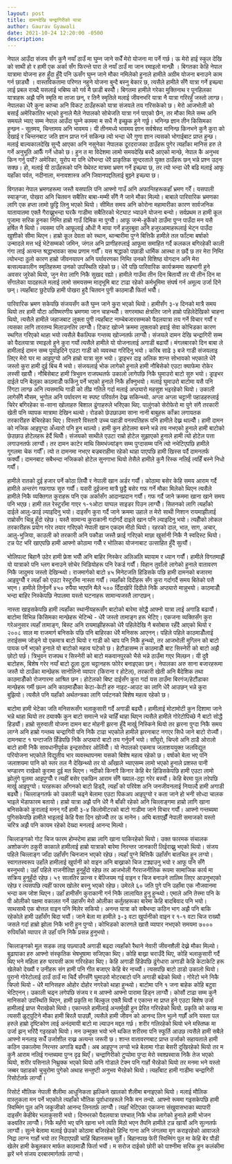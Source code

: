 ```yaml
---
layout: post
title: दामनदेखि चन्द्रागिरीको यात्रा 
author: Gaurav Gyawali
date: 2021-10-24 12:20:00 -0500
description: 
---
```


नेपाल आउँदा संजय सँग कुनै नयाँ ठाउँ मा घुम्न जाने सधैँ मेरो योजना मा पर्ने गर्छ। ऊ मेरो हाई स्कुल देखि को साथी हो र हामी एक अर्का सँग फिरन्ते पारा ले नयाँ ठाउँ मा जान रमाइलो मान्छौँ ।  बिगतका  केहि नेपाल यात्रामा योजना हरु हुँदा  हुँदै  पनि ऊसँग घुम्न जाने मौका नमिलेको हुनाले हामीले अग्रीम  योजना बनाउने काम गर्न छाड्यौँ । वास्तविकतामा परिणत नहुने योजना बुन्दै बस्नु बेकार छ, त्यसैले हामीले सँगै यात्रा गर्ने इच्छ्या लाई प्रबल राख्दै यसलाई भबिष्य को गर्व मै छाडी बस्यौँ।  बिगतमा हामीले गरेका मुक्तिनाथ र पूनहिलका  यात्राहरू अझै  पनि स्मृति मा ताजा छन्, र तिनै स्मृतिले मलाई जीवनभरि यात्रा नै यात्रा गरिरहुँ जस्तो लाग्छ।  नेपालका  धेरै कुना काप्चा अनि विकट ठाउँहरूको यात्रा संजयले तय गरिसकेको छ।  मेरो आजभोली को बसाईं अमेरिकातिर भएको हुनाले मैले नेपालको सोचेजति यात्रा गर्न पाएको छैन, तर मौका मिले सम्म अनि समयले भ्याए सम्म नेपाल आउँदा घुम्ने काममा म सधैं नै इच्छुक हुने गर्छु।  भनिन्छ ज्ञान तीन किसिमका हुन्छन - सूतमय, चिन्तामय  अनि भावमय। यी तीनमध्ये भावमय ज्ञान सर्वश्रेस्ठ मानिन्छ किनभने कुनै कुरा को देखाई र चिन्तनबाट जति ज्ञान प्राप्त गर्न सकिन्छ त्यो भन्दा धेरै गुणा ज्ञान त्यसको भोगाईबाट प्राप्त हुन्छ। मलाई बाल्यकालदेखि सुन्दै आएका अनि नसुनेका नेपालक दूरदराजका ठाउँहरू पुगेर त्यहाँका मानिस हरु ले गर्ने अनुभूति आफैँ गर्ने धोको छ।  हुन त मा विदेशमा लामो समयदेखि  बस्दै आएको मान्छे, नेपाल कै अनुभव किन गर्नु पर्यो? अमेरिका, युरोप मा पनि धेरैभन्दा धेरै प्राकृतिक सुन्दरताले युक्त ठाउँहरू छन् भन्ने प्रश्न उठ्न सक्छ।  हो, मलाई यी ठाउँहरूको पनि येथेस्ट मात्रमा भ्रमण गर्ने इच्छ्या छ, तर त्यो भन्दा धेरै बढि मलाई आफू यहाँका पर्वत, नदीनाला, मनावशास्त्र अनि जिवानपद्दतिलाई बुझ्ने इच्छ्या छ।  

विगतका नेपाल भ्रमणहरूमा जस्तै यसपालि पनि आफ्नो गाउँ अनि अफान्तिहरूकहाँ भ्रमण गरेँ। यसपाली स्याङ्ग्जा, पोखरा अनि चितवन सबैतिर बाबा-मम्मी सँगै नै जाने मौका मिल्यो। बाबाले पारिवारिक भ्रमणका लागि एक हप्ता लामो छुट्टि लिनु भएको थियो। सीमित समय अनि कोरोना महामारीका कारण सार्वजनिक यातायातमा एक्लै गैराख्नुभन्दा घरकै गाडीमा सबैतिरको भेटघाट भ्याउने योजना बन्यो। सर्वप्रथम त हामी कूल पूजामा सरिक हुनका निम्ति हाम्रो गाउँ दिमिक मा पुग्यौँ। आफू जन्मे-हुर्केको  ठाउँमा पुग्न पाउँदा मन यसै हर्षित नै थियो।  त्यसमा पनि आफूलाई औधी नै माया गर्ने हजुरबुवा अनि हजुरआमाहरूलाई भेट्न पाउँदा खुशीको सीमा थिएन।  हाम्रो कूल देवता को स्थान, थान्बारीमा पुग्ने बित्तिकै हामीले तल फाँटमा बर्षाको उन्मादले मत्त भई भेटेसम्मको जमिन, जंगल अनि प्राणीहरुलाई आफूमा समाहित गर्दै कलकल बगिरहेकी काली गंगा लाई अत्यन्त श्रद्धाभावका साथ प्रणाम गर्यौँ। यस श्रद्धाको पछाडी धार्मिक आस्था त छदैं छ तर मेरा निम्ति त्योभन्दा ठुलो कारण  हाम्रो जीवनयापन अनि पर्यावरणका निम्ति उनको विशिष्ठ योगदान अनि मेरा बत्सल्यकालीन स्मृतिहरूमा उनको उपस्थिति रहेको छ।  धेरै पछि पारिवारिक कार्यक्रममा सहभागी हुने अवसर जुरेको थियो, जुन मेरा लागि निकै सुखद रह्यो। हामीले  गाउँमा तीन दिन बितायौं तर यी तीन दिन मा सँगालेका यादहरूले मलाई लामो समयसम्म मातृभूमि बाट टाढा रहेको कर्मभूमिमा संघर्ष गर्न अमूल्य उर्जा दिने छन्। त्यहाँबाट छुटेपछि हामी पोखरा हुदै चितवन पुगी काठमाडौँ फिर्ता भयौँ। 

पारिवारिक भ्रमण सकेपछि संजयसँग कतै घुम्न जाने कुरा भएको थियो। हामीसँग ३-४ दिनको मात्रै समय थियो तर हामी यौटा अविष्मरणीय भ्रमणमा जान चाहन्थ्यौँ। सगरमाथा क्षेत्रतिर जाने हाम्रो पहिलेदेखिको चाहना थियो, त्यसैले हामीले जहाजबाट लुक्ला पुगी त्यहाँबाट नाम्चेबजारसम्मको पैदलयात्रा तय गर्ने विचार गर्यौं र त्यसका लागि तारतम्य मिलाउनतिर लाग्यौँ। टिकट खोज्ने क्रममा लुक्लाको हवाई सेवा कोभिडका कारण स्थगित गरिएको थाहा भयो त्यसैले  बैकल्पिक गन्तव्य खोज्नतर्फ लाग्यौँ। संजयले दामन देखि चन्द्रागिरी सम्म को पैदलयात्रा रमाइलो हुने कुरा गर्यो त्यसैले हामीले यो योजनालाई अगाडी बढायौं। मंगलबारको दिन बाबा ले हामीलाई दामन सम्म पुर्याइदिने एउटा गाडी को व्यवस्था गरिदिनु भयो।  करिब साढे ३ बजे गाडी संजयलाइ लिएर मेरो घर मा आइपुग्यो अनि हाम्रो यात्रा सुरु भयो। ड्राइभर दाइ अलिक शान्त सोभावको भएकाले धेरै जस्तो कुरा हामी दुई बिच मै भयो।  संजयलाई भोक लागेको हुनाले हामी नौबिसेको एउटा क्याफेमा रोकेर लस्सी खायौँ।  नौबिसेबाट हामी त्रिभुवन राजपथतर्फ उकालो लागेपछि निकै घुमाउरो बाटो सुरु भयो। ड्राइभर दाईले  पनि बेलुका काठमाडौँ फर्किनु पर्ने भएको हुनाले निकै हाँक्नुभयो। मलाई घुमाउरो बाटोमा यसै पनि रिंगटा लाग्छ अनि त्यसमाथि गाडी को तीव्र गतिले गर्दा मलाई अप्ठ्यारो महसुश भइरहेको थियो। उकाली लागेसँगै मौसम, भूगोल अनि पर्यावरण मा स्पष्ट परिवर्तन देख्न सकिन्थ्यो. अग्ला अग्ला चट्टानी पहाडहरुलाई  चिरेर बगिरहेका स-साना खोलाहरु बिशाल ढुंगाहरुले भरिएका थिए. पालुंगको सेरोफेरो मा पुगे संगै तरकारी खेती  पनि व्यापक मात्रामा देखिन थल्यो। रोडको छेउछाउमा साना  नानी बाबुहरू  काँक्रा लगायतक तरकारीहरु बेचिरहेका थिए।  विस्तारै विस्तारै उच्च पहाडी वनस्पतिहरू पनि हामीले देख्न थाल्यौँ। हामी दामन को नजिक आइपुग्दा अँध्यारो पनि हुन थाल्यो। हामी  कुन होटेलमा बस्ने भन्ने तय नभएको  हुनाले हामी बाटोको छेउछाउ होटेलहरू हेर्दै थियौँ। संजयको साथीले एउटा राम्रो होटेल सुझाएको हुनाले हामी त्यो होटेल पत्ता लगाउनतर्फ लाग्यौं।  तर दामन काटेर माथि सिमभंज्यांङ्ग सम्म पुग्दासम्म पनि त्यो नभेटिएपछि हामीले गूगलमा चेक गर्यौँ। त्यो त दामनमा नभएर बज्रबराहीमा रहेको थाहा पाएपछि हामी खिस्स पर्दै दामनतर्फ फर्क्यौं। दामनबाट सबैभन्दा नजिकको होटेल सुनगाभा थियो  तेसैले हामीले कुनै रिस्क नलिई त्यहिँ बस्ने निधो गर्यौं। 

हामीले रातको दुई हजार पर्ने कोठा लियौँ र नेपाली खान अर्डर गर्यौं। कोठामा बसेर केहि समय आराम गर्दै हामीले अन्तरंग गफगाफ सुरु गर्यौं।  यसरी दुईजना मात्रै छुट्टै बसेर गफ  गर्ने मौका मिलेको थिएन त्यसैले हामीले निकै व्यक्तिगत कुराहरू पनि एक अर्कासँग आदानप्रदान गर्यौं। गफ गर्दै जाने क्रममा खाना खाने समय पनि भएछ।  हामी तल रेस्टुराँमा गाएर १-१ओटा याप्पल  साइडर पिउन लाग्यौँ।  सितनको लागि त्यहाँको दाईले आलु-फ्राई ल्याइदिनु भयो। दाइसँग कुरा गर्दै जाने क्रममा उहाले त मेरो साथी निशान रायमाझीलाई राम्रोसँग चिन्नु हुँदो रहेछ। यस्तै सामान्य कुराकानी गर्दागर्दै दाइले खान पनि ल्याइदिनु भयो।  त्यहीँको लोकल तरकारीहरू प्रयोग गरेर तयार गरिएको नेपाली खान एकदम मीठो थियो।  रहरको दाल, भात, साग, अचार, आलु-भुजिया, काउली को तरकारी अनि पकौडा जस्तै फ्राई गरिएको माछा खुर्सानी निकै नै स्वदिस्ट थियो। टन्न पेट भरि खाएपछि हामी आफ्नो कोठामा गयौँ र भोलिका योजनाबाट उत्साहित हुँदै सुत्यौं।  

भोलिपल्ट बिहानै उठेर हामी फ्रेश भयौँ अनि बाहिर निस्केर अलिअलि ब्यायाम र ध्यान गर्यौं।  हामीले विगतमाझैं यो यात्राको पनि भ्लग बनाउने सोचेर भिडियोहरू पनि रेकर्ड गर्यौं। विहान तुवाँलो लागेको हुनाले वातावरण निकै जादुमय जस्तो देखिन्थ्यो।  राजमार्गको बाटो ४५ मिनेटजति हिडिसके पछि हामी दामनको बजारमा आइपुग्यौँ र त्यहाँ को एउटा रेस्टुराँमा नास्ता गर्यौं।  त्यहाँको दिदीहरू सँग कुरा गर्दागर्दै  समय बितेको पत्तै भएन।  हामीले तिर्नुपर्ने ४५० रुपैंया भएपनि मैले ५०० दिँदाखेरि दिदीले निकै अप्ठ्यारो मान्नुभयो। काठमाडौँ भन्दा बाहिर निस्केपछि नेपालमा यस्तो घटनाहरू सामान्यजस्तै लाग्दछन्। 

 नास्ता खाइसकेपछि हामी त्यहाँका स्थानीयहरूसँग बाटोको बारेमा सोद्धै आफ्नो यात्रा लाई अगाडि बढायौं।  बाटोमा विभिन्न किसिमका मान्छेहरू भेटिन्थे - धेरै जस्तो तामाङ्ग हरू भेटिए।  एकजना व्यक्तिसँग कुरा गरेअनुसार त्यहाँ तामाङ्ग, बिस्ट अनि रायमाझीहरूको धेरै पहिलेदेखि नै बसोबास रहँदै आएको थियो र २००८ साल मा राजमार्ग बनिसके पछि पनि बाहिरका धेरै मनिसरू आएनन्। पहिले पहिले काठमाडौँलाई तराईसम्म जोड्ने यो एकमात्र बाटो थियो र गाडी को चाप पनि निकै हुन्थ्यो, तर आजभोली मुग्लिन को बाटो पायक पर्ने भएको हुनाले यो बाटोको महत्व घटेको छ।  हेटौडासम्म त काठमाडौँ बाट सिस्नेरी को बाटो अझै छोटो पर्छ।  त्रिभुवन राजपथ र सिस्नेरी को बाटो मकवानपुरको भैसे भन्ने ठाउँमा गएर मिल्छन।  यी दुवै बाटोहरू, बिशेष गरेर नयाँ बाटो ठूला ठूला चट्टानहरू फोरेर बनाइएका छन्।  नेपालका अरु साना बजारहरूमा  जस्तै यो ठाउँका मान्छेहरू सानोतिनो व्यापार (किराना र होटेल), तरकारी खेती अनि बैदेशिक तथा काठमाडौँको रोजगारमा आश्रित छन।  होटेलको बिष्ट दाईसँग कुरा गर्दा यस ठाउँमा बिरगंज/हेटौंडाका  मान्छेहरू गर्मी छल्न अनि काठमाडौँका केटा-केटी हरु नाइट-आउट का लागि धेरै आउछन् भन्ने कुरा बुझियो। त्यसैले पनि यहाँको अर्थतन्त्रका लागि पर्यटनको बिशेष महत्व रहेको छ।  

बाटोमा हामी भेटेका जति मनिसरूसँग भलाकुसारी गर्दै अगाडी बढ्यौँ।  हामीलाई मोटामोटी कुन दिशामा जाने भन्ने थाहा थियो  तर ठ्याक्कै कुन बाटो समात्ने भन्ने चाहिँ थाहा थिएन त्यसैले हामीले गोरेटोपिच्छे नै बाटो सोद्धै हिड्यौं। हाम्रो सुरुवाती योजना दामन बाट मोहनी झरना हुँदै मार्खु निस्किने थियो तर झरना पुग्दा निकै समय लाग्ने अनि हाम्रो गन्तब्य चन्द्रागिरी पनि निकै टाढा भएकोले हामीले झरनाबाट नगएर सिधै जाने बाटो रोज्यौं। दामनबाट १ घन्टाजति हिँडेपछि निकै अप्ठ्यारो बाटो तय गर्नुपर्ने भयो।  साँघुरो, चिप्लो अनि ठाडै ओरालो बाटो हामी निकै सावधानीपूर्वक इन्द्रसरोवर ओर्लियौँ।  यो  नेपालको एकमात्र जलाशययुक्त जलविद्युत परियोजना भएकोले विद्युतीय भार व्यवस्थापनमा यसको बिशेष महत्व रहेको छ।  वर्षाको बेला भए पनि जलाशयमा पानि को स्तर तल नै देखिन्थ्यो तर यो आँखाले भ्याएसम्म लामो भएको हुनाले प्रशस्त पानी भण्डारण राखेको कुरामा दुई मत थिएन।  नदीको किनारै किनार केहि बेर हिडिसकेपछि हामी एउटा लामो झोलुंगे पूलमा आइपुग्यौँ र त्यहीं बसेर एकछिन आराम सँगै ख्याल-ठट्टा गरेर बस्यौं। केहि बेरमा पुल तरेपछि मार्खु आइपुग्यो। घरहरूका आँगनको बाटो हिड्दै, त्यहाँ  को परिवेश अनि जनजीवनलाई नियाल्दै हामी अगाडी बढ्यौँ।  चित्लाङ्गतर्फ को उकाली चढ्ने  बेलामा एउटा पिकअप आइपुग्यो र कता जाने हो भनी सोध्दा चालक भाइले भेंडाफारम बतायो। हाम्रो यात्रा अझै पनि धेरै नै बाँकी रहेको अनि चित्लाङ्गमा हाम्रो लागि खाना बनिसकेको कुरालाई मनन् गर्दै हामी ३-४ किलोमीटरको बाटो गाडीमा जाने विचार गर्यौं। आफ्नो गन्तब्यमा पुगिसकेपछि हामीले भाइलाई केहि पैसा दिन खोज्यौँ तर ऊ मानेन।  अघि बताएझैँ नेपाली समाजको यस्तो चरित्र अझै पनि कायम रहेको देख्दा मनलाई आनन्द मिल्यो।  

चित्लाङ्गको गोट चिज फारम होम्स्टेमा हाम्रा लागि खाना पाकिरहेको थियो।  उक्त फारमक संचालक अशोकजंग ठकुरी काकाले हामीलाई हाम्रो यात्राको बारेमा निरन्तर जानकारी लिईराख्नु भएको थियो।  संजय पहिले  चित्लाङ्ग जाँदा उहाँसँग चिनजान  भएको रहेछ। त्यहाँ पुग्ने बित्तिकै उहाँसँग बातचित हुन लग्यो। स्वागतस्वरूप उहाँले हामीलाई खुर्पानी को वाइन अनि बाख्राको चिज टक्र्याउनु भयो र आफू पनि सँगै बस्नुभयो। उहाँ पहिले राजनीतिज्ञ हुनुहुँदो रहेछ तर आजभोली गैरराजनीतिक रूपमा सामाजिक कार्य मा सक्रिय हुनुहुँदो रहेछ।  ५९ सालतिर फ्रान्स र बेल्जियम गई  वाइन र चिज बनाउने तालिम  लिएर आउनुभएको रहेछ र त्यसपछि त्यहीं फारम खोलेर बस्नु भएको रहेछ। उमेरले ६० जति पुगे पनि उहाँमा एक नौजवानमा भन्दा कम जोश थिएन। उहाँ हामीसँग कुराकानी गर्न निकै लालायित हुनु हुन्थ्यो।  एमाले अनि तेस्मा पनि के पी ओलीको पक्षमा वकालत गर्ने उहासँग मेरो ओलीका कर्तुतहरूका बारेमा केहि बादबिवाद पनि भयो।  साथसाथै एक बोत्तल वाइन पनि मिलेर सकियो। अनन्त यात्रा को सबैभन्दा कठिन भाग अझै पनि बाकि रहेकोले हामी उहाँसँग बिदा भयौं।  जाने बेला मा हामीले ३-३ वटा खुर्पानीको वाइन र १-१ वटा चिज राख्यौ जसले गर्दा हाम्रो झोला निकै भारी हुन पुग्यो।  कोभिडको कारणले खासै व्यापार नभएको समयमा ७००० रुपियाँको व्यापार ले उहाँ पनि निकै प्रसन्न हुनुभयो।   

चित्लाङ्गको मूल सडक लाइ पछ्याउदै अगाडी बढ्दा त्यहाँको रैथाने नेवारी जीवनशैली देख्ने मौका मिल्यो।  बुढापाका हरु आफ्नो संस्कृतिक भेषभूषामा सजिएका थिए। कोहि बाख्रा चराउँदै थिए, कोहि भलाकुसारी गर्दै थिए भने महिला हरु घरयसी काम गरिरहेका थिए।  केहि अगाडी हिंडेपछि ढुंगेधारा अगाडी केहि केटाकेटि हरू खेलेको देख्यौं  र उनीहरू  संग हामी पनि गीत बजाएर केहि बेर नाच्यौं।  त्यसपछि बाटो ठाडो उकालो थियो।  पुरानो गोरेटोलाई  ठाउँ ठाउँ मा चिर्दै सँगसँगै घुमाउरो मोटरबाटो  पनि अगाडी बढेको थियो। गोरेटो भने निकै चिप्लो थियो - धेरै मानिसहरु ओहोर दोहोर नगरेको थाहा  हुन्थ्यो।  बाटोमा पनि १ जना बाहेक कोहि बटुवा भेटिएनन्। उकाली चढ्न लगेपछि संजय र म आफ्नो आफ्नो पारामा हिड्न लाग्यौँ।   कोसौं टाढा सम्म कुनै मानिसको उपस्थिति थिएन, हामी  प्रकृति मा बिल्कुल एक्लै थियौं  र एकान्त मा प्राप्त हुने एउटा बिशेष उर्जा हामीलाई प्राप्त भैराखेको थियो।  एकान्तले हामीलाई अन्तर्मुखी हुन प्रेरित गरिरहेको थियो. प्रकृति को काख मा त्यसरी ळुट्पुटिने मौका हामी बिरलै पाउछौं, त्यसैले हामी जीवन को आनन्द लिन भुल्ने गर्छौं  अनि यस्ता  पल हरुले हाम्रो दृष्टिकोण लाई अनंदमायी बाटो मा ल्याउन मद्दत गर्छ। शरीर गलिरहेको थियो भने मस्तिष्क मा उर्जा झन् भरिंदै गइरहको थियो।   मन उन्मुक्त भयो भने थकित शरीरमा पनि स्फूर्ति आउछ त्यसैले हामी सबैले आफ्नो मनलाइ सधैँ उर्जाशील राख्न अत्यन्त जरूरी छ। शान्त वातावरणबाट प्राप्त उर्जाको सहायताले हामी कठिन उकालोमा निरन्तर अगाडि बढ्यौँ।  अब आइपुग्न लग्यो भन्ने बेलामा गोडा बेसरी दुखिरहेको थियो तर म कुनै आराम नलिई गन्तब्यमा पुग्न दृढ थिएँ। चन्द्रागिरीको टुप्पोमा पुग्दा मेरो स्वश्प्रस्वास  निकै तेज भएको थियो, शरीर पसिनाले निथ्रुक्क भएको थियो अनि गोडाले टेक्न पनि गार्हो भैरहेको थियो तर मनमा भने यस्तो जब्बर पहाडको चुचुरोमा पुगेको अथाह सन्तुष्टी अनुभव भैरहेको थियो।  त्यहाँबाट हामी गाडीमा चन्द्रागिरी रिसोर्टतर्फ लाग्यौं।  

रिसोर्ट मौलिक नेपाली शैलीमा आधुनिकता झल्किने खालको शैलीमा बनाइएको थियो।  मलाई मौलिक वास्तुकला मन पर्ने भएकोले त्यहाँको भौतिक पूर्वाधारहरूले निकै मन तन्यो. आफ्नो रूममा गइसकेपछि हामी स्विम्मिंग पूल अनि जकूजीको आनन्द लिनतर्फ़ लाग्यौँ।  त्यहाँ भेटिएका एकजना संखुवासभाका ब्यापारी दाइसँग केहीबेर भलाकुसारी भयो। दिनभरको पैदलयात्रा पश्चात् निकै भोक लागेको हुनाले हामी भोजन कक्ष्यतिर लाग्यौँ।  निकै महँगो भए पनि खाना भने त्यति मिठो भएन तैपनि हामीले टन्न खायौं अनि सुत्नतर्फ लाग्यौं।  सुत्ने बेलामा मलाई छेउको कोठामा बजिरहेको हिन्दि गाना अनि जंगलमा मृग कराइरहेको आवाजले निद्रा लाग्न गार्हो भयो तर निदाएपछी चाहिं बिहानसम्म सुतेँ।  बिहानपख फेरी स्विम्मिंग पूल मा केहि बेर पौडी खेलेर हामी केबुलकार मार्फत काठमाडौँ फिर्ता भयौं। म सरोज दाईको छोरी को पाश्नीमा सरिक हुन कलंकीमा झरें भने संजय दरबारमार्गतर्फ लाग्यो। 
